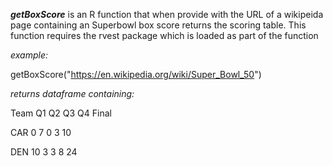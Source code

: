 ***getBoxScore*** is an R function that when provide with the URL of a wikipeida page containing an Superbowl box score returns the scoring table. This function requires the rvest package which is loaded as part of the function 

*example:*

getBoxScore("https://en.wikipedia.org/wiki/Super_Bowl_50")

*returns dataframe containing:*

Team Q1 Q2 Q3 Q4 Final

CAR  0  7  0  3    10

DEN 10  3  3  8    24
